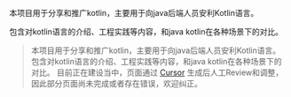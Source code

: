 本项目用于分享和推广kotlin，主要用于向java后端人员安利Kotlin语言。  

包含对kotlin语言的介绍、工程实践等内容，和java kotlin在各种场景下的对比。  

>本项目用于分享和推广kotlin，主要用于向java后端人员安利Kotlin语言。
包含对kotlin语言的介绍、工程实践等内容，和java kotlin在各种场景下的对比。
目前正在建设当中，页面通过 [Cursor](https://www.cursor.com/cn) 生成后人工Review和调整，因此部分页面尚未完成或者存在错误，欢迎纠正。  

